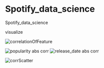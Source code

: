 # Spotify_data_science
Spotify_data_science

visualize

![correlationOfFeature](https://user-images.githubusercontent.com/69634389/120092008-f8bfeb80-c14a-11eb-8755-dd55f08452d5.PNG)

![popularity abs corr](https://user-images.githubusercontent.com/69634389/120092056-3f154a80-c14b-11eb-98a8-ec15fee9f373.PNG)
![release_date abs corr](https://user-images.githubusercontent.com/69634389/120092058-3fade100-c14b-11eb-9b91-9fc5c48508f0.PNG)

![corrScatter](https://user-images.githubusercontent.com/69634389/120092010-f9588200-c14a-11eb-8804-3a58001a91a4.PNG)

